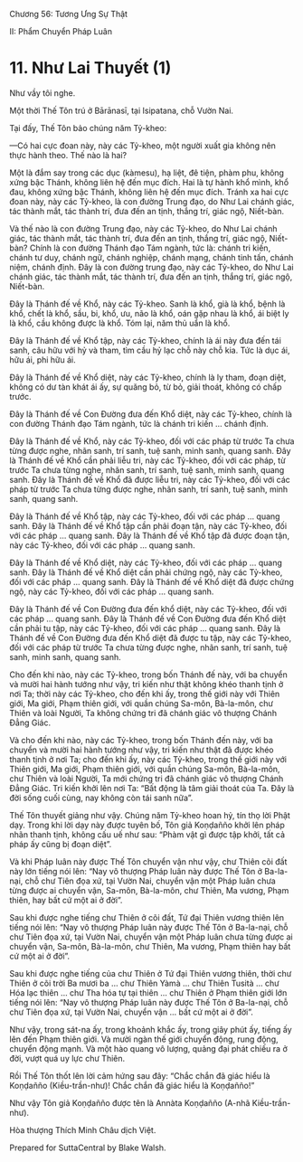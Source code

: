  

Chương 56: Tương Ưng Sự Thật

II: Phẩm Chuyển Pháp Luân

# 11\. Như Lai Thuyết (1)

Như vầy tôi nghe.

Một thời Thế Tôn trú ở Bārānasī, tại Isipatana, chỗ Vườn Nai.

Tại đấy, Thế Tôn bảo chúng năm Tỷ-kheo:

—Có hai cực đoan này, này các Tỷ-kheo, một người xuất gia không nên thực hành theo. Thế nào là hai?

Một là đắm say trong các dục (kàmesu), hạ liệt, đê tiện, phàm phu, không xứng bậc Thánh, không liên hệ đến mục đích. Hai là tự hành khổ mình, khổ đau, không xứng bậc Thánh, không liên hệ đến mục đích. Tránh xa hai cực đoan này, này các Tỷ-kheo, là con đường Trung đạo, do Như Lai chánh giác, tác thành mắt, tác thành trí, đưa đến an tịnh, thắng trí, giác ngộ, Niết-bàn.

Và thế nào là con đường Trung đạo, này các Tỷ-kheo, do Như Lai chánh giác, tác thành mắt, tác thành trí, đưa đến an tịnh, thắng trí, giác ngộ, Niết-bàn? Chính là con đường Thánh đạo Tám ngành, tức là: chánh tri kiến, chánh tư duy, chánh ngữ, chánh nghiệp, chánh mạng, chánh tinh tấn, chánh niệm, chánh định. Ðây là con đường trung đạo, này các Tỷ-kheo, do Như Lai chánh giác, tác thành mắt, tác thành trí, đưa đến an tịnh, thắng trí, giác ngộ, Niết-bàn.

Ðây là Thánh đế về Khổ, này các Tỷ-kheo. Sanh là khổ, già là khổ, bệnh là khổ, chết là khổ, sầu, bi, khổ, ưu, não là khổ, oán gặp nhau là khổ, ái biệt ly là khổ, cầu không được là khổ. Tóm lại, năm thủ uẩn là khổ.

Ðây là Thánh đế về Khổ tập, này các Tỷ-kheo, chính là ái này đưa đến tái sanh, câu hữu với hỷ và tham, tìm cầu hỷ lạc chỗ này chỗ kia. Tức là dục ái, hữu ái, phi hữu ái.

Ðây là Thánh đế về Khổ diệt, này các Tỷ-kheo, chính là ly tham, đoạn diệt, không có dư tàn khát ái ấy, sự quăng bỏ, từ bỏ, giải thoát, không có chấp trước.

Ðây là Thánh đế về Con Ðường đưa đến Khổ diệt, này các Tỷ-kheo, chính là con đường Thánh đạo Tám ngành, tức là chánh tri kiến … chánh định.

Ðây là Thánh đế về Khổ, này các Tỷ-kheo, đối với các pháp từ trước Ta chưa từng được nghe, nhãn sanh, trí sanh, tuệ sanh, minh sanh, quang sanh. Ðây là Thánh đế về Khổ cần phải liễu tri, này các Tỷ-kheo, đối với các pháp, từ trước Ta chưa từng nghe, nhãn sanh, trí sanh, tuệ sanh, minh sanh, quang sanh. Ðây là Thánh đế về Khổ đã được liễu tri, này các Tỷ-kheo, đối với các pháp từ trước Ta chưa từng được nghe, nhãn sanh, trí sanh, tuệ sanh, minh sanh, quang sanh.

Ðây là Thánh đế về Khổ tập, này các Tỷ-kheo, đối với các pháp … quang sanh. Ðây là Thánh đế về Khổ tập cần phải đoạn tận, này các Tỷ-kheo, đối với các pháp … quang sanh. Ðây là Thánh đế về Khổ tập đã được đoạn tận, này các Tỷ-kheo, đối với các pháp … quang sanh.

Ðây là Thánh đế về Khổ diệt, này các Tỷ-kheo, đối với các pháp … quang sanh. Ðây là Thánh đế về Khổ diệt cần phải chứng ngộ, này các Tỷ-kheo, đối với các pháp … quang sanh. Ðây là Thánh đế về Khổ diệt đã được chứng ngộ, này các Tỷ-kheo, đối với các pháp … quang sanh.

Ðây là Thánh đế về Con Ðường đưa đến khổ diệt, này các Tỷ-kheo, đối với các pháp … quang sanh. Ðây là Thánh đế về Con Ðường đưa đến Khổ diệt cần phải tu tập, này các Tỷ-kheo, đối với các pháp … quang sanh. Ðây là Thánh đế về Con Ðường đưa đến Khổ diệt đã được tu tập, này các Tỷ-kheo, đối với các pháp từ trước Ta chưa từng được nghe, nhãn sanh, trí sanh, tuệ sanh, minh sanh, quang sanh.

Cho đến khi nào, này các Tỷ-kheo, trong bốn Thánh đế này, với ba chuyển và mười hai hành tướng như vậy, tri kiến như thật không khéo thanh tịnh ở nơi Ta; thời này các Tỷ-kheo, cho đến khi ấy, trong thế giới này với Thiên giới, Ma giới, Phạm thiên giới, với quần chúng Sa-môn, Bà-la-môn, chư Thiên và loài Người, Ta không chứng tri đã chánh giác vô thượng Chánh Ðẳng Giác.

Và cho đến khi nào, này các Tỷ-kheo, trong bốn Thánh đến này, với ba chuyển và mười hai hành tướng như vậy, tri kiến như thật đã được khéo thanh tịnh ở nơi Ta; cho đến khi ấy, này các Tỷ-kheo, trong thế giới này với Thiên giới, Ma giới, Phạm thiên giới, với quần chúng Sa-môn, Bà-la-môn, chư Thiên và loài Người, Ta mới chứng tri đã chánh giác vô thượng Chánh Ðẳng Giác. Tri kiến khởi lên nơi Ta: “Bất động là tâm giải thoát của Ta. Ðây là đời sống cuối cùng, nay không còn tái sanh nữa”.

Thế Tôn thuyết giảng như vậy. Chúng năm Tỷ-kheo hoan hỷ, tín thọ lời Phật dạy. Trong khi lời dạy này được tuyên bố, Tôn giả Koṇḍañño khởi lên pháp nhãn thanh tịnh, không cấu uế như sau: “Phàm vật gì được tập khởi, tất cả pháp ấy cũng bị đoạn diệt”.

Và khi Pháp luân này được Thế Tôn chuyển vận như vậy, chư Thiên cõi đất này lớn tiếng nói lên: “Nay vô thượng Pháp luân này được Thế Tôn ở Ba-la-nại, chỗ chư Tiên đọa xứ, tại Vườn Nai, chuyển vận một Pháp luân chưa từng được ai chuyển vận, Sa-môn, Bà-la-môn, chư Thiên, Ma vương, Phạm thiên, hay bất cứ một ai ở đời”.

Sau khi được nghe tiếng chư Thiên ở cõi đất, Tứ đại Thiên vương thiên lên tiếng nói lên: “Nay vô thượng Pháp luân này được Thế Tôn ở Ba-la-nại, chỗ chư Tiên đọa xứ, tại Vườn Nai, chuyển vận một Pháp luân chưa từng được ai chuyển vận, Sa-môn, Bà-la-môn, chư Thiên, Ma vương, Phạm thiên hay bất cứ một ai ở đời”.

Sau khi được nghe tiếng của chư Thiên ở Tứ đại Thiên vương thiên, thời chư Thiên ở cõi trời Ba mươi ba … chư Thiên Yàmà … chư Thiên Tusità … chư Hóa lạc thiên … chư Tha hóa tự tại thiên … chư Thiên ở Phạm thiên giới lớn tiếng nói lên: “Nay vô thượng Pháp luân này được Thế Tôn ở Ba-la-nại, chỗ chư Tiên đọa xứ, tại Vườn Nai, chuyển vận … bất cứ một ai ở đời”.

Như vậy, trong sát-na ấy, trong khoảnh khắc ấy, trong giây phút ấy, tiếng ấy lên đến Phạm thiên giới. Và mười ngàn thế giới chuyển động, rung động, chuyển động mạnh. Và một hào quang vô lượng, quảng đại phát chiếu ra ở đời, vượt quá uy lực chư Thiên.

Rồi Thế Tôn thốt lên lời cảm hứng sau đây: “Chắc chắn đã giác hiểu là Koṇḍañño (Kiều-trần-như)! Chắc chắn đã giác hiểu là Koṇḍañño!”

Như vậy Tôn giả Koṇḍañño được tên là Annàta Koṇḍañño (A-nhã Kiều-trần-như).

Hòa thượng Thích Minh Châu dịch Việt.

Prepared for SuttaCentral by Blake Walsh.